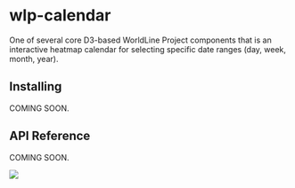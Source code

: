 # wlp-calendar

One of several core D3-based WorldLine Project components that is an interactive heatmap calendar for selecting specific date ranges (day, week, month, year).

## Installing

COMING SOON.

## API Reference

COMING SOON.

<a href="https://zenhub.io"><img src="https://raw.githubusercontent.com/ZenHubIO/support/master/zenhub-badge.png"></a>